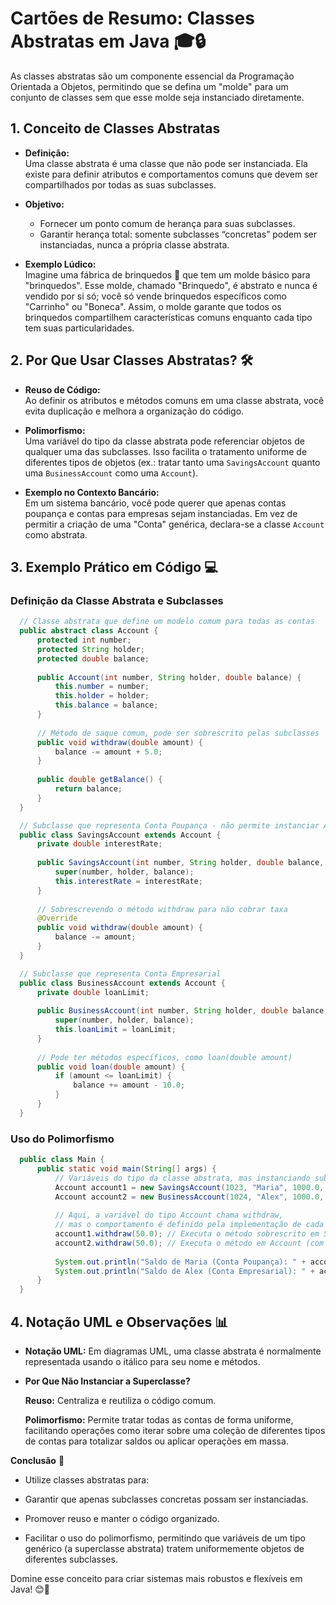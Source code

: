 # Cartões de Resumo: Classes Abstratas em Java 🎓🔒

  As classes abstratas são um componente essencial da Programação Orientada a Objetos, permitindo que se defina um "molde" para um conjunto de classes sem que esse molde seja instanciado diretamente.


## 1. Conceito de Classes Abstratas

  - **Definição:**  
    Uma classe abstrata é uma classe que não pode ser instanciada. Ela existe para definir atributos e comportamentos comuns que devem ser compartilhados por todas as suas subclasses.  

  - **Objetivo:**  
    - Fornecer um ponto comum de herança para suas subclasses.  
    - Garantir herança total: somente subclasses “concretas” podem ser instanciadas, nunca a própria classe abstrata.

  - **Exemplo Lúdico:**  
  Imagine uma fábrica de brinquedos 🎠 que tem um molde básico para "brinquedos". Esse molde, chamado "Brinquedo", é abstrato e nunca é vendido por si só; você só vende brinquedos específicos como "Carrinho" ou "Boneca". Assim, o molde garante que todos os brinquedos compartilhem características comuns enquanto cada tipo tem suas particularidades.


## 2. Por Que Usar Classes Abstratas? 🛠️

  - **Reuso de Código:**  
    Ao definir os atributos e métodos comuns em uma classe abstrata, você evita duplicação e melhora a organização do código.
  
  - **Polimorfismo:**  
    Uma variável do tipo da classe abstrata pode referenciar objetos de qualquer uma das subclasses. Isso facilita o tratamento uniforme de diferentes tipos de objetos (ex.: tratar tanto uma `SavingsAccount` quanto uma `BusinessAccount` como uma `Account`).

  - **Exemplo no Contexto Bancário:**  
    Em um sistema bancário, você pode querer que apenas contas poupança e contas para empresas sejam instanciadas. Em vez de permitir a criação de uma "Conta" genérica, declara-se a classe `Account` como abstrata.


## 3. Exemplo Prático em Código 💻

### Definição da Classe Abstrata e Subclasses

  ```java
    // Classe abstrata que define um modelo comum para todas as contas
    public abstract class Account {
        protected int number;
        protected String holder;
        protected double balance;
        
        public Account(int number, String holder, double balance) {
            this.number = number;
            this.holder = holder;
            this.balance = balance;
        }
        
        // Método de saque comum, pode ser sobrescrito pelas subclasses
        public void withdraw(double amount) {
            balance -= amount + 5.0;
        }
        
        public double getBalance() {
            return balance;
        }
    }

    // Subclasse que representa Conta Poupança - não permite instanciar Account diretamente
    public class SavingsAccount extends Account {
        private double interestRate;
        
        public SavingsAccount(int number, String holder, double balance, double interestRate) {
            super(number, holder, balance);
            this.interestRate = interestRate;
        }
        
        // Sobrescrevendo o método withdraw para não cobrar taxa
        @Override
        public void withdraw(double amount) {
            balance -= amount;
        }
    }

    // Subclasse que representa Conta Empresarial
    public class BusinessAccount extends Account {
        private double loanLimit;
        
        public BusinessAccount(int number, String holder, double balance, double loanLimit) {
            super(number, holder, balance);
            this.loanLimit = loanLimit;
        }
        
        // Pode ter métodos específicos, como loan(double amount)
        public void loan(double amount) {
            if (amount <= loanLimit) {
                balance += amount - 10.0;
            }
        }
    }
  ```

### Uso do Polimorfismo
  ```java
    public class Main {
        public static void main(String[] args) {
            // Variáveis do tipo da classe abstrata, mas instanciando subclasses
            Account account1 = new SavingsAccount(1023, "Maria", 1000.0, 0.01);
            Account account2 = new BusinessAccount(1024, "Alex", 1000.0, 500.0);
            
            // Aqui, a variável do tipo Account chama withdraw,
            // mas o comportamento é definido pela implementação de cada subclasse.
            account1.withdraw(50.0); // Executa o método sobrescrito em SavingsAccount (sem taxa)
            account2.withdraw(50.0); // Executa o método em Account (com taxa de R$5,00)
            
            System.out.println("Saldo de Maria (Conta Poupança): " + account1.getBalance());
            System.out.println("Saldo de Alex (Conta Empresarial): " + account2.getBalance());
        }
    }
```

## 4. Notação UML e Observações 📊

  - **Notação UML:** Em diagramas UML, uma classe abstrata é normalmente representada usando o itálico para seu nome e métodos.

  - **Por Que Não Instanciar a Superclasse?**

    **Reuso:** Centraliza e reutiliza o código comum.

    **Polimorfismo:** Permite tratar todas as contas de forma uniforme, facilitando operações como iterar sobre uma coleção de diferentes tipos de contas para totalizar saldos ou aplicar operações em massa.


**Conclusão** 🏁
  - Utilize classes abstratas para:

  - Garantir que apenas subclasses concretas possam ser instanciadas.

  - Promover reuso e manter o código organizado.

  - Facilitar o uso do polimorfismo, permitindo que variáveis de um tipo genérico (a superclasse abstrata) tratem uniformemente objetos de diferentes subclasses.

Domine esse conceito para criar sistemas mais robustos e flexíveis em Java! 😊🚀